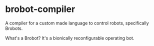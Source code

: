 # brobot-compiler
A compiler for a custom made language to control robots, specifically Brobots.

What's a Brobot? It's a bionically reconfigurable operating bot. 
